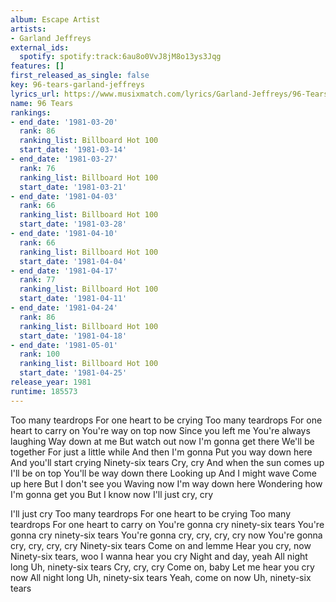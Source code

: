 ```yaml
---
album: Escape Artist
artists:
- Garland Jeffreys
external_ids:
  spotify: spotify:track:6au8o0VvJ8jM8o13ys3Jqg
features: []
first_released_as_single: false
key: 96-tears-garland-jeffreys
lyrics_url: https://www.musixmatch.com/lyrics/Garland-Jeffreys/96-Tears
name: 96 Tears
rankings:
- end_date: '1981-03-20'
  rank: 86
  ranking_list: Billboard Hot 100
  start_date: '1981-03-14'
- end_date: '1981-03-27'
  rank: 76
  ranking_list: Billboard Hot 100
  start_date: '1981-03-21'
- end_date: '1981-04-03'
  rank: 66
  ranking_list: Billboard Hot 100
  start_date: '1981-03-28'
- end_date: '1981-04-10'
  rank: 66
  ranking_list: Billboard Hot 100
  start_date: '1981-04-04'
- end_date: '1981-04-17'
  rank: 77
  ranking_list: Billboard Hot 100
  start_date: '1981-04-11'
- end_date: '1981-04-24'
  rank: 86
  ranking_list: Billboard Hot 100
  start_date: '1981-04-18'
- end_date: '1981-05-01'
  rank: 100
  ranking_list: Billboard Hot 100
  start_date: '1981-04-25'
release_year: 1981
runtime: 185573
---
```

Too many teardrops
For one heart to be crying
Too many teardrops
For one heart to carry on
You're way on top now
Since you left me
You're always laughing
Way down at me
But watch out now
I'm gonna get there
We'll be together
For just a little while
And then I'm gonna
Put you way down here
And you'll start crying
Ninety-six tears
Cry, cry
And when the sun comes up
I'll be on top
You'll be way down there
Looking up
And I might wave
Come up here
But I don't see you
Waving now
I'm way down here
Wondering how
I'm gonna get you
But I know now
I'll just cry, cry

I'll just cry
Too many teardrops
For one heart to be crying
Too many teardrops
For one heart to carry on
You're gonna cry ninety-six tears
You're gonna cry ninety-six tears
You're gonna cry, cry, cry, cry now
You're gonna cry, cry, cry, cry
Ninety-six tears
Come on and lemme
Hear you cry, now
Ninety-six tears, woo
I wanna hear you cry
Night and day, yeah
All night long
Uh, ninety-six tears
Cry, cry, cry
Come on, baby
Let me hear you cry now
All night long
Uh, ninety-six tears
Yeah, come on now
Uh, ninety-six tears
